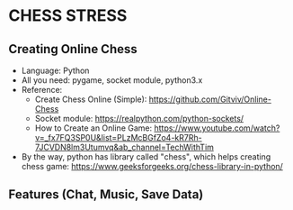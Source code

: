 # CHESS STRESS
## Creating Online Chess
- Language: Python
- All you need: pygame, socket module, python3.x
- Reference: 
    + Create Chess Online (Simple): https://github.com/Gitviv/Online-Chess
    + Socket module: https://realpython.com/python-sockets/
    + How to Create an Online Game: https://www.youtube.com/watch?v=_fx7FQ3SP0U&list=PLzMcBGfZo4-kR7Rh-7JCVDN8lm3Utumvq&ab_channel=TechWithTim
- By the way, python has library called "chess", which helps creating chess game: https://www.geeksforgeeks.org/chess-library-in-python/
## Features (Chat, Music, Save Data)

